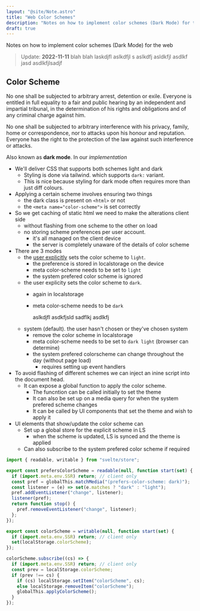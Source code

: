 ```yaml
---
layout: "@site/Note.astro"
title: "Web Color Schemes"
description: "Notes on how to implement color schemes (Dark Mode) for the web"
draft: true
---
```


Notes on how to implement color schemes (Dark Mode) for the web

> Update: **2022-11-11** blah blah laskdjfl aslkdfjl s aslkdfj
> asldkfjl asdlkf jasd asdlkfjlsadjf

## Color Scheme

No one shall be subjected to arbitrary arrest, detention or exile.
Everyone is entitled in full equality to a fair and public hearing by an independent and impartial tribunal, in the determination of his rights and obligations and of any criminal charge against him.

No one shall be subjected to arbitrary interference with his privacy, family, home or correspondence, nor to attacks upon his honour and reputation. Everyone has the right to the protection of the law against such interference or attacks.

Also known as **dark mode**. In our *implementation*

- We'll deliver CSS that supports both schemes light and dark
  - Styling is done via tailwind. which supports `dark:` variant.
  - This is nice because styling for dark mode often requires more than just diff colours.
- Applying a certain scheme involves ensuring two things
  - the dark class is present on `<html>` or not
  - the `<meta name="color-scheme">` is set correctly
- So we get caching of static html we need to make the alterations client side
  - without flashing from one scheme to the other on load
  - no storing scheme preferences per user account. 
    - it's all managed on the client device
    - the server is completely unaware of the details of color scheme
- There are 3 modes
  - the [user explicitly](http://www.google.com) sets the color scheme to `light`.
    - the preference is stored in localstorage on the device
    - meta color-scheme needs to be set to `light`
    - the system prefered color scheme is ignored
  - the user explicity sets the color scheme to `dark`.
    - again in localstorage
    - meta color-scheme needs to be `dark`
     
      aslkdjfl asdkfjsld
      sadflkj asdlkfj
  - system (default). the user hasn't chosen or they've chosen system
    - remove the color scheme in localstorage
    - meta color-scheme needs to be set to `dark light` (browser can determine)
    - the system prefered colorscheme can change throughout the day (without page load)
      - requires setting up event handlers
- To avoid flashing of different schemes we can inject an inine script into the document head. 
  - It can expose a global function to apply the color scheme.
    - The funcntion can be called initially to set the theme
    - It can also be set up on a media query for when the system prefered scheme changes
    - It can be called by UI components that set the theme and wish to apply it
- UI elements that show/update the color scheme can 
  - Set up a global store for the explicit scheme in LS
    - when the scheme is updated, LS is synced and the theme is applied
  - Can also subscribe to the system prefered color scheme if required

``` javascript
import { readable, writable } from "svelte/store";

export const prefersColorScheme = readable(null, function start(set) {
  if (import.meta.env.SSR) return; // client only
  const pref = globalThis.matchMedia("(prefers-color-scheme: dark)");
  const listener = (e) => set(e.matches ? "dark" : "light");
  pref.addEventListener("change", listener);
  listener(pref);
  return function stop() {
    pref.removeEventListener("change", listener);
  };
});

export const colorScheme = writable(null, function start(set) {
  if (import.meta.env.SSR) return; // client only
  set(localStorage.colorScheme);
});

colorScheme.subscribe((cs) => {
  if (import.meta.env.SSR) return; // client only
  const prev = localStorage.colorScheme;
  if (prev !== cs) {
    if (cs) localStorage.setItem("colorScheme", cs);
    else localStorage.removeItem("colorScheme");
    globalThis.applyColorScheme();
  }
});
```